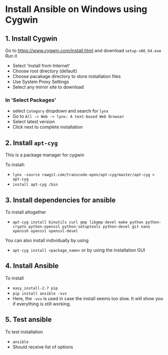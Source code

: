 # Install Ansible on Windows using Cygwin

## 1. Install Cygwin
Go to https://www.cygwin.com/install.html and download `setup-x86_64.exe`
Run it
- Select 'Install from Internet'
- Choose root directory (default)
- Choose pacakage directory to store installation files
- Use System Proxy Settings
- Select any mirror site to download

### In 'Select Packages'
- select `Category` dropdown and search for `lynx`
- Go to `All -> Web -> lynx: A text-based Web Browser`
- Select latest version
- Click next to complete installation

## 2. Install `apt-cyg`
This is a package manager for cygwin

To install:
- `lynx -source rawgit.com/transcode-open/apt-cyg/master/apt-cyg > apt-cyg`
- `install apt-cyg /bin`

## 3. Install dependencies for ansible
To install altogether
- `apt-cyg install binutils curl gmp libgmp-devel make python python-crypto python-openssl python-setuptools python-devel git nano openssh openssl openssl-devel`

You can also install individually by using
- `apt-cyg install <package_name>`
or by using the installation GUI

## 4. Install Ansible
To install
- `easy_install-2.7 pip`
- `pip install ansible -vvv`
- Here, the `-vvv` is used in case the install seems too slow. It will show you if everything is still working.

## 5. Test ansible
To test installation
- `ansible`
- Should receive list of options